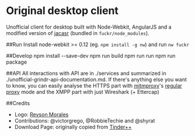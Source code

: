 # Original desktop client

Unofficial client for desktop built with Node-Webkit, AngularJS and a modified version of [jacasr](https://github.com/tdebarochez/jacasr) (bundled in `fuckr/node_modules`).

##Run
Install node-webkit >= 0.12 (eg. `npm install -g nw`) and run `nw fuckr`

##Develop
    npm install --save-dev
    npm run build
    npm run run
    npm run package

##API
All interactions with API are in ./services and summarized in ./unofficial-grindr-api-documentation.md.
If there's anything else you want to know, you can easily analyse the HTTPS part with [mitmproxy](http://mitmproxy.org/)'s [regular proxy](https://mitmproxy.org/doc/modes.html) mode and the XMPP part with just Wireshark (+ Ettercap)

##Credits
- Logo: [Reyson Morales](http://reyson-morales.deviantart.com/)
- Contributions: @victorgrego, @RobbieTechie and @shyrat
- Download Page: originally copied from [Tinder++](https://github.com/mfkp/tinderplusplus)
